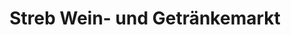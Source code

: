 ---
title: "Streb Wein- und Getränkemarkt"
url: /karlsruhe/streb-wein-und-getraenkemarkt/
shop: Getränke
---
